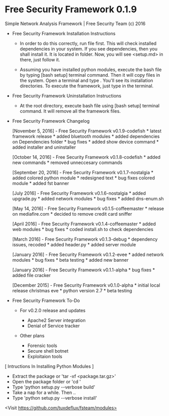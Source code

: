 # Free Security Framework 0.1.9
Simple Network Analysis Framework 
| Free Security Team (c) 2016

 * Free Security Framework Installation Instructions

	- In order to do this correctly, run <check> file first.
	  This will check installed dependencies in your system.
	  If you see <uninstalled> dependencies, then you shall
	  install it. It is located in <dependencies> folder.
	  Now, you will see <setup.md> in there, just follow it.

	- Assuming you have installed python modules, execute the
	  <setup> bash file by typing [bash setup] terminal command.
	  Then it will copy files in the system. Open a terminal
	  and type <whereis fsteam>. You'll see its installation
	  directories. To execute the framework,  just type
	  <bash fsteam> in the terminal.

 * Free Security Framework Uninstallation Instructions

	- At the root directory, execute <setup> bash file
	  using [bash setup] terminal command. It will remove all
	  the framework files.


 * Free Security Framework Changelog

    [November 5, 2016] - Free Security Framework v0.1.9-codefish
       * latest framework release
       * added bluetooth modules
       * added dependencies on Dependencies folder
       * bug fixes
       * added show device command
       * added installer and uninstaller

    [October 14, 2016] - Free Security Framework v0.1.8-codefish
       * added new commands
       * removed unneccesary commands

    [September 20, 2016] - Free Security Framework v0.1.7-nostalgia
       * added colored python module
       * redesigned text
       * bug fixes colored module
       * added fst banner

    [July 2016] - Free Security Framework v0.1.6-nostalgia
       * added upgrade.py
       * added network modules
       * bug fixes
       * added dns-enum.sh

    [May 14, 2016] - Free Security Framework v0.1.5-coffeemaster
       * release on mediafire.com
       * decided to remove credit card sniffer

    [April 2016] - Free Security Framework v0.1.4-coffeemaster
       * added web modules
       * bug fixes
       * coded install.sh to check dependencies

    [March 2016] - Free Security Framework v0.1.3-debug
       * dependency issues, recoded
       * added header.py
       * added server module

    [January 2016]  - Free Security Framework v0.1.2-evee
       * added network modules
       * bug fixes
       * beta testing
       * added new banner

    [January 2016]  - Free Security Framework v0.1.1-alpha
       * bug fixes
       * added file cracker

    [December 2015] - Free Security Framework v0.1.0-alpha
       * initial local release christmas eve
       * python version 2.7
       * beta testing


 * Free Security Framework To-Do
   
   * For v0.2.0 release and updates
      -  Apache2 Server integration
      -  Denial of Service tracker

    * Other plans
      -  Forensic tools
      -  Secure shell botnet
      -  Exploitaion tools

  [ Intructions In Installing Python Modules ]

  * Extract the package or 'tar -xf <package.tar.gz>'
  * Open the package folder or 'cd <packagefolder>'
  * Type 'python setup.py --verbose build'
  * Take a nap for a while. Then ..
  * Type 'python setup.py --verbose install'

  <Visit https://github.com/tuxdeflux/fsteam/modules>



